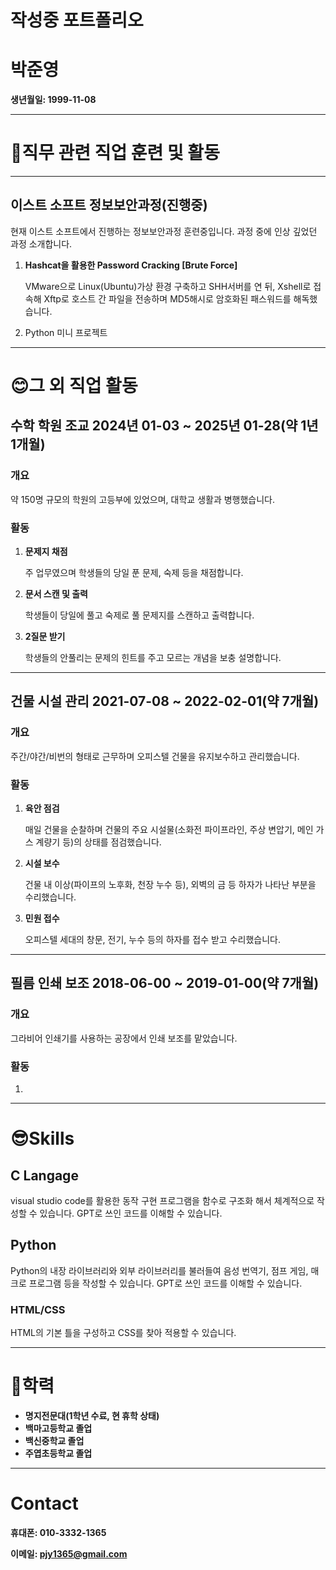 # 작성중 포트폴리오

# 박준영

**생년월일: 1999-11-08**

---

# 🦝직무 관련 직업 훈련 및 활동

---

## 이스트 소프트 정보보안과정(진행중)

현재 이스트 소프트에서 진행하는 정보보안과정 훈련중입니다. 과정 중에 인상 깊었던 과정 소개합니다.

1. **Hashcat을 활용한 Password Cracking [Brute Force]**
    
    VMware으로 Linux(Ubuntu)가상 환경 구축하고 SHH서버를 연 뒤, Xshell로 접속해 Xftp로 호스트 간 파일을 전송하며 MD5해시로 암호화된 패스워드를 해독했습니다.
    
2. Python 미니 프로젝트 

---

# 😊그 외 직업 활동

## 수학 학원 조교 2024년 01-03 ~ 2025년 01-28(약 1년 1개월)

### **개요**

약 150명 규모의 학원의 고등부에 있었으며, 대학교 생활과 병행했습니다.

### 활동

1. **문제지 채점**
    
    주 업무였으며 학생들의 당일 푼 문제, 숙제 등을 채점합니다.
    

1. **문서 스캔 및 출력**
    
    학생들이 당일에 풀고 숙제로 풀 문제지를 스캔하고 출력합니다.
    

1. **2질문 받기**
    
    학생들의 안풀리는 문제의 힌트를 주고 모르는 개념을 보충 설명합니다.
    

---

## **건물 시설 관리 2021-07-08 ~ 2022-02-01(약 7개월)**

### 개요

주간/야간/비번의 형태로 근무하며 오피스텔 건물을 유지보수하고 관리했습니다.

### 활동

1. **육안 점검**
    
    매일 건물을 순찰하며 건물의 주요 시설물(소화전 파이프라인, 주상 변압기, 메인 가스 계량기 등)의 상태를 점검했습니다.
    
2. **시설 보수**
    
    건물 내 이상(파이프의 노후화, 천장 누수 등), 외벽의 금 등 하자가 나타난 부분을 수리했습니다.
    
3. **민원 접수**
    
    오피스텔 세대의 창문, 전기, 누수 등의 하자를 접수 받고 수리했습니다.
    

---

## **필름 인쇄 보조 2018-06-00 ~ 2019-01-00(약 7개월)**

### 개요

그라비어 인쇄기를 사용하는 공장에서 인쇄 보조를 맡았습니다.

### 활동

1. 

---

# 😎Skills

## C Langage

visual studio code를 활용한 동작 구현 프로그램을 함수로 구조화 해서 체계적으로 작성할  수 있습니다. GPT로 쓰인 코드를 이해할 수 있습니다.

## Python

Python의 내장 라이브러리와 외부 라이브러리를 불러들여 음성 번역기, 점프 게임, 매크로 프로그램 등을 작성할 수 있습니다. GPT로 쓰인 코드를 이해할 수 있습니다.

### HTML/CSS

HTML의 기본 틀을 구성하고 CSS를 찾아 적용할 수 있습니다. 

---

# 🏫학력

- **명지전문대(1학년 수료, 현 휴학 상태)**
- **백마고등학교 졸업**
- **백신중학교 졸업**
- **주엽초등학교 졸업**

---

# Contact

**휴대폰: 010-3332-1365** 

**이메일: pjy1365@gmail.com**

